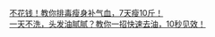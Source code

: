   
[不花钱！教你排毒瘦身补气血，7天瘦10斤！](http://www.dianyue.me/archives/077/7vfmjwayeb2nqvpa/)  
[一天不洗，头发油腻腻？教你一招快速去油，10秒见效！](http://www.dianyue.me/archives/614/dp63wemjm6l1wm75/)